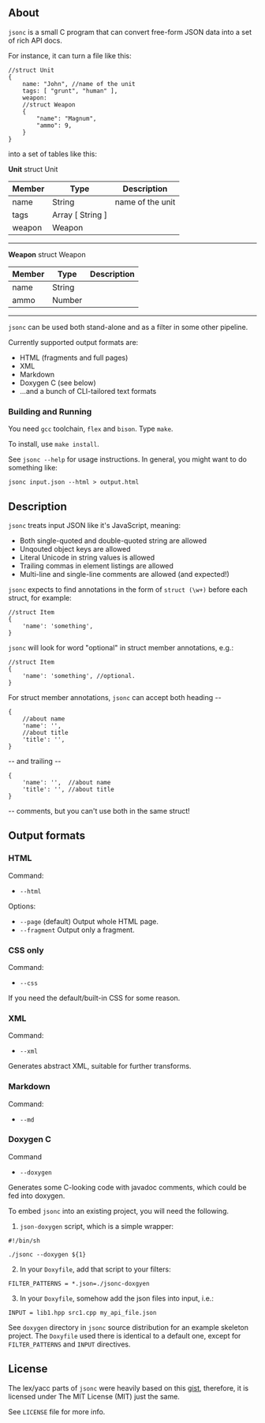 ## About

`jsonc` is a small C program that can convert free-form JSON
data into a set of rich API docs.

For instance, it can turn a file like this:
```
//struct Unit
{
	name: "John", //name of the unit
	tags: [ "grunt", "human" ],
	weapon:
	//struct Weapon
	{
		"name": "Magnum",
		"ammo": 9,
	} 
}
```
into a set of tables like this:

__Unit__
struct Unit

| Member | Type             | Description       |
|--------|------------------|-------------------|
| name   | String           | name of the unit  |
| tags   | Array [ String ] |                   |
| weapon | Weapon           |                   |
-------------------------------------------------

__Weapon__
struct Weapon

| Member | Type   | Description |
|--------|--------|-------------|
| name   | String |             |
| ammo   | Number |             |
---------------------------------

`jsonc` can be used both stand-alone and as a filter in
some other pipeline.

Currently supported output formats are:

- HTML (fragments and full pages)
- XML
- Markdown
- Doxygen C (see below)
- ...and a bunch of CLI-tailored text formats

### Building and Running

You need `gcc` toolchain, `flex` and `bison`. Type `make`.

To install, use `make install`.

See `jsonc --help` for usage instructions. In general,
you might want to do something like:

```
jsonc input.json --html > output.html
```

## Description

`jsonc` treats input JSON like it's JavaScript, meaning:

- Both single-quoted and double-quoted string are allowed
- Unqouted object keys are allowed
- Literal Unicode in string values is allowed
- Trailing commas in element listings are allowed
- Multi-line and single-line comments are allowed (and expected!)

`jsonc` expects to find annotations in the form of
 `struct (\w+)` before each struct, for example:
```
//struct Item
{
	'name': 'something',
}
```

`jsonc` will look for word "optional" in struct member
 annotations, e.g.:

```
//struct Item
{
	'name': 'something', //optional.
}
```

For struct member annotations, `jsonc` can accept both heading --

```
{
	//about name
	'name': '',
	//about title
	'title': '',
}
```

-- and trailing --

```
{
	'name': '',  //about name
	'title': '', //about title
}
```

-- comments, but you can't use both in the same struct!

## Output formats

### HTML

Command:
- `--html`

Options:
- `--page` (default) Output whole HTML page.
- `--fragment` Output only a fragment.

### CSS only

Command:
- `--css`

If you need the default/built-in CSS for some reason.

### XML

Command:
- `--xml`

Generates abstract XML, suitable for further transforms.

### Markdown

Command:
- `--md`

### Doxygen C

Command

- `--doxygen`

Generates some C-looking code with javadoc comments,
which could be fed into doxygen.

To embed `jsonc` into an existing project, you will need
the following.

1. `json-doxygen` script, which is a simple wrapper:

```
#!/bin/sh

./jsonc --doxygen ${1}
```

2. In your `Doxyfile`, add that script to your filters:

```
FILTER_PATTERNS = *.json=./jsonc-doxgyen
```

3. In your `Doxyfile`, somehow add the json files into input, i.e.:

```
INPUT = lib1.hpp src1.cpp my_api_file.json
```

See `doxygen` directory in `jsonc` source distribution
for an example skeleton project. The `Doxyfile` used there
is identical to a default one, except for `FILTER_PATTERNS`
and `INPUT` directives.

## License

The lex/yacc parts of `jsonc` were heavily based on this
[gist](https://gist.github.com/justjkk/436828), therefore,
it is licensed under The MIT License (MIT) just the same.

See `LICENSE` file for more info.
